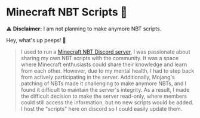 # Minecraft NBT Scripts 💾

⚠️ **Disclaimer:** I am not planning to make anymore NBT scripts.

Hey, what's up peeps! 👋

> I used to run a [Minecraft NBT Discord server](https://discord.gg/J8aMZRhEEv), I was passionate about sharing my own NBT scripts with the community. It was a space where Minecraft enthusiasts could share their knowledge and learn from each other. However, due to my mental health, I had to step back from actively participating in the server. Additionally, Mojang's patching of NBTs made it challenging to make anymore NBTs, and I found it difficult to maintain the server's integrity. As a result, I made the difficult decision to make the server read-only, where members could still access the information, but no new scripts would be added. I host the "scripts" here on discord so I could easily update them.